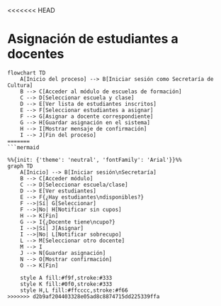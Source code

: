 <<<<<<< HEAD
# Asignación de estudiantes a docentes
```mermaid
flowchart TD
    A[Inicio del proceso] --> B[Iniciar sesión como Secretaría de Cultura]
    B --> C[Acceder al módulo de escuelas de formación]
    C --> D[Seleccionar escuela y clase]
    D --> E[Ver lista de estudiantes inscritos]
    E --> F[Seleccionar estudiantes a asignar]
    F --> G[Asignar a docente correspondiente]
    G --> H[Guardar asignación en el sistema]
    H --> I[Mostrar mensaje de confirmación]
    I --> J[Fin del proceso]
=======
```mermaid

%%{init: {'theme': 'neutral', 'fontFamily': 'Arial'}}%%
graph TD
    A[Inicio] --> B[Iniciar sesión\nSecretaría]
    B --> C[Acceder módulo]
    C --> D[Seleccionar escuela/clase]
    D --> E[Ver estudiantes]
    E --> F{¿Hay estudiantes\ndisponibles?}
    F -->|Sí| G[Seleccionar]
    F -->|No| H[Notificar sin cupos]
    H --> K[Fin]
    G --> I{¿Docente tiene\ncupo?}
    I -->|Sí| J[Asignar]
    I -->|No| L[Notificar sobrecupo]
    L --> M[Seleccionar otro docente]
    M --> I
    J --> N[Guardar asignación]
    N --> O[Mostrar confirmación]
    O --> K[Fin]

    style A fill:#f9f,stroke:#333
    style K fill:#0f0,stroke:#333
    style H,L fill:#ffcccc,stroke:#f66
>>>>>>> d2b9af204403328e05ad8c8874715dd225339ffa
